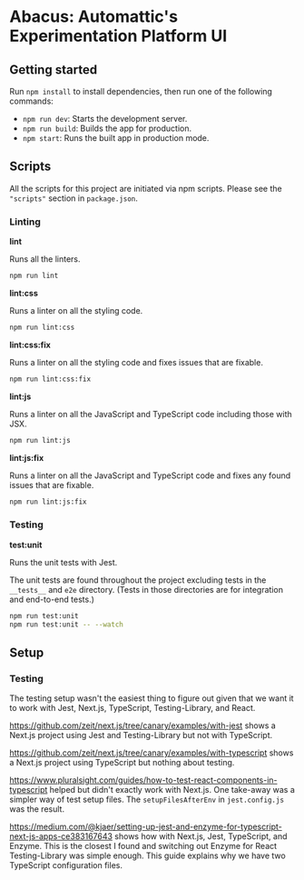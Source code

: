 # Abacus: Automattic's Experimentation Platform UI

## Getting started

Run `npm install` to install dependencies, then run one of the following commands:

- `npm run dev`: Starts the development server.
- `npm run build`: Builds the app for production.
- `npm start`: Runs the built app in production mode.

## Scripts

All the scripts for this project are initiated via npm scripts. Please see the `"scripts"` section in `package.json`.

### Linting

**lint**

Runs all the linters.

```sh
npm run lint
```

**lint:css**

Runs a linter on all the styling code.

```sh
npm run lint:css
```

**lint:css:fix**

Runs a linter on all the styling code and fixes issues that are fixable.

```sh
npm run lint:css:fix
```

**lint:js**

Runs a linter on all the JavaScript and TypeScript code including those with JSX.

```sh
npm run lint:js
```

**lint:js:fix**

Runs a linter on all the JavaScript and TypeScript code and fixes any found issues that are fixable.

```sh
npm run lint:js:fix
```

### Testing

**test:unit**

Runs the unit tests with Jest.

The unit tests are found throughout the project excluding tests in the `__tests__` and `e2e` directory. (Tests in those directories are for integration and end-to-end tests.)

```sh
npm run test:unit
npm run test:unit -- --watch
```

## Setup

### Testing

The testing setup wasn't the easiest thing to figure out given that we want it to work with Jest, Next.js, TypeScript, Testing-Library, and React.

https://github.com/zeit/next.js/tree/canary/examples/with-jest shows a Next.js project using Jest and Testing-Library but not with TypeScript.

https://github.com/zeit/next.js/tree/canary/examples/with-typescript shows a Next.js project using TypeScript but nothing about testing.

https://www.pluralsight.com/guides/how-to-test-react-components-in-typescript helped but didn't exactly work with Next.js. One take-away was a simpler way of test setup files. The `setupFilesAfterEnv` in `jest.config.js` was the result.

https://medium.com/@kjaer/setting-up-jest-and-enzyme-for-typescript-next-js-apps-ce383167643 shows how with Next.js, Jest, TypeScript, and Enzyme. This is the closest I found and switching out Enzyme for React Testing-Library was simple enough. This guide explains why we have two TypeScript configuration files.
